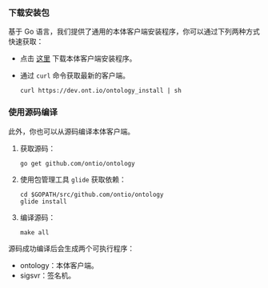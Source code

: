 
### 下载安装包

基于 Go 语言，我们提供了通用的本体客户端安装程序，你可以通过下列两种方式快速获取：
- 点击 [这里](https://github.com/ontio/ontology/releases) 下载本体客户端安装程序。
- 通过 `curl` 命令获取最新的客户端。

  ```shell
  curl https://dev.ont.io/ontology_install | sh
  ```

### 使用源码编译

此外，你也可以从源码编译本体客户端。

1. 获取源码：

   ```shell
   go get github.com/ontio/ontology
   ```

2. 使用包管理工具 `glide` 获取依赖：

   ```shell
   cd $GOPATH/src/github.com/ontio/ontology
   glide install
   ```

3. 编译源码：

   ```shell
   make all
   ```

源码成功编译后会生成两个可执行程序：

- ontology：本体客户端。
- sigsvr：签名机。
